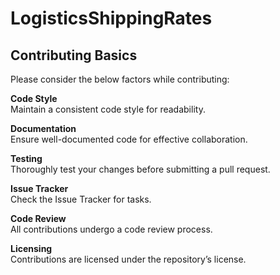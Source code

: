 # LogisticsShippingRates

## Contributing Basics

Please consider the below factors while contributing:

**Code Style**  
Maintain a consistent code style for readability.

**Documentation**  
Ensure well-documented code for effective collaboration.

**Testing**  
Thoroughly test your changes before submitting a pull request.

**Issue Tracker**  
Check the Issue Tracker for tasks.

**Code Review**  
All contributions undergo a code review process.

**Licensing**  
Contributions are licensed under the repository’s license.
